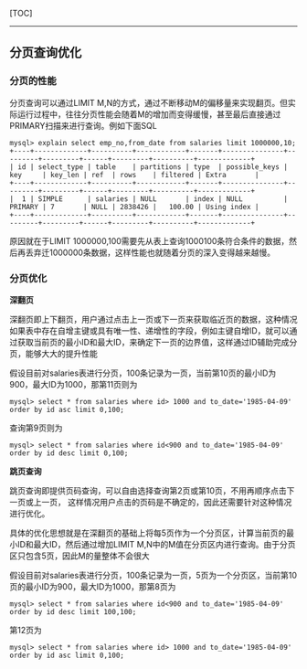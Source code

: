 [TOC]

---

## 分页查询优化

### 分页的性能

分页查询可以通过LIMIT M,N的方式，通过不断移动M的偏移量来实现翻页。但实际运行过程中，往往分页性能会随着M的增加而变得缓慢，甚至最后直接通过PRIMARY扫描来进行查询。例如下面SQL
```
mysql> explain select emp_no,from_date from salaries limit 1000000,10;
+----+-------------+----------+------------+-------+---------------+---------+---------+------+---------+----------+-------------+
| id | select_type | table    | partitions | type  | possible_keys | key     | key_len | ref  | rows    | filtered | Extra       |
+----+-------------+----------+------------+-------+---------------+---------+---------+------+---------+----------+-------------+
|  1 | SIMPLE      | salaries | NULL       | index | NULL          | PRIMARY | 7       | NULL | 2838426 |   100.00 | Using index |
+----+-------------+----------+------------+-------+---------------+---------+---------+------+---------+----------+-------------+
```

原因就在于LIMIT 1000000,100需要先从表上查询1000100条符合条件的数据，然后再丢弃迁1000000条数据，这样性能也就随着分页的深入变得越来越慢。

### 分页优化

**深翻页**

深翻页即上下翻页，用户通过点击上一页或下一页来获取临近页的数据，这种情况如果表中存在自增主键或具有唯一性、递增性的字段，例如主键自增ID，就可以通过获取当前页的最小ID和最大ID，来确定下一页的边界值，这样通过ID辅助完成分页，能够大大的提升性能

假设目前对salaries表进行分页，100条记录为一页，当前第10页的最小ID为900，最大ID为1000，那第11页则为
```
mysql> select * from salaries where id> 1000 and to_date='1985-04-09' order by id asc limit 0,100;
```

查询第9页则为
```
mysql> select * from salaries where id<900 and to_date='1985-04-09' order by id desc limit 0,100;
```

**跳页查询**

跳页查询即提供页码查询，可以自由选择查询第2页或第10页，不用再顺序点击下一页或上一页，
这样情况用户点击的页码是不确定的，因此还需要针对这种情况进行优化。

具体的优化思想就是在深翻页的基础上将每5页作为一个分页区，计算当前页的最小ID和最大ID，然后通过增加LIMIT M,N中的M值在分页区内进行查询。由于分页区只包含5页，因此M的量整体不会很大

假设目前对salaries表进行分页，100条记录为一页，5页为一个分页区，当前第10页的最小ID为900，最大ID为1000，那第8页为
```
mysql> select * from salaries where id<900 and to_date='1985-04-09' order by id desc limit 100,100;
```

第12页为
```
mysql> select * from salaries where id> 1000 and to_date='1985-04-09' order by id asc limit 0,100;
```

